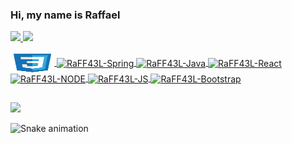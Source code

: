 ### Hi, my name is Raffael


 <div>
<a href="https://github.com/RaFF43L">
<img height="180em" src="https://github-readme-stats.vercel.app/api?username=RaFF43L&show_icons=true&theme=github_dark&include_all_commits=true&count_private=true"/>
<img height="180em" src="https://github-readme-stats.vercel.app/api/top-langs/?username=RaFF43L&layout=compact&langs_count=7&theme=github_dark"/>
</div>
<div><br>
  
  <img align="center" alt="RaFF43L-CSS" height="30" width="70" src="https://raw.githubusercontent.com/devicons/devicon/master/icons/css3/css3-original.svg">
  <img align="center" alt="RaFF43L-Spring" height="30" width="70" src="https://cdn.jsdelivr.net/gh/devicons/devicon/icons/spring/spring-original.svg">
  <img align="center" alt="RaFF43L-Java" height="30" width="70" src="https://cdn.jsdelivr.net/gh/devicons/devicon/icons/java/java-original-wordmark.svg">
  <img align="center" alt="RaFF43L-React" height="30" width="70" src="https://cdn.jsdelivr.net/gh/devicons/devicon/icons/react/react-original-wordmark.svg">
  <img align="center" alt="RaFF43L-NODE" height="30" width ="70" src="https://cdn.jsdelivr.net/gh/devicons/devicon/icons/nodejs/nodejs-original-wordmark.svg">
  <img align="center" alt="RaFF43L-JS" height="30" width = "70" src="https://cdn.jsdelivr.net/gh/devicons/devicon/icons/javascript/javascript-original.svg">
  <img align="center" alt="RaFF43L-Bootstrap" height="30" width="70" src="https://cdn.jsdelivr.net/gh/devicons/devicon/icons/bootstrap/bootstrap-plain-wordmark.svg">
  
 
          



</div>

  ##
  
 <div>
  
  <a href="https://www.linkedin.com/in/raffael-pimentel-ribeiro-69157321b/" target="_blank"><img src="https://img.shields.io/badge/LinkedIn-0077B5?style=for-the-badge&logo=linkedin&logoColor=white" target="_blank"></a> 
   
  ![Snake animation](https://github.com/RaFF43L/RaFF43L/blob/output/github-contribution-grid-snake.svg)
   
 </div>

  
  
